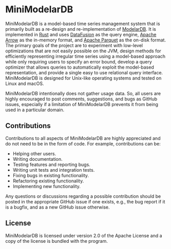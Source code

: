 # MiniModelarDB
MiniModelarDB is a model-based time series management system that is primarily
built as a re-design and re-implementation of
[ModelarDB](https://github.com/ModelarData/ModelarDB). It is implemented in
[Rust](https://www.rust-lang.org/) and uses
[DataFusion](https://github.com/apache/arrow-datafusion) as the query engine,
[Apache Arrow](https://github.com/apache/arrow-rs) as the in-memory format, and
[Apache Parquet](https://github.com/apache/arrow-rs) as the on-disk format. The
primary goals of the project are to experiment with low-level optimizations
that are not easily possible on the JVM, design methods for efficiently
representing irregular time series using a model-based approach while only
requiring users to specify an error bound, develop a query optimizer that
allows queries to automatically exploit the model-based representation, and
provide a single easy to use relational query interface. MiniModelarDB is
designed for Unix-like operating systems and tested on Linux and macOS.

MiniModelarDB intentionally does not gather usage data. So, all users are highly
encouraged to post comments, suggestions, and bugs as GitHub issues, especially
if a limitation of MiniModelarDB prevents it from being used in a particular domain.

## Contributions
Contributions to all aspects of MiniModelarDB are highly appreciated and do not
need to be in the form of code. For example, contributions can be:

- Helping other users.
- Writing documentation.
- Testing features and reporting bugs.
- Writing unit tests and integration tests.
- Fixing bugs in existing functionality.
- Refactoring existing functionality.
- Implementing new functionality.

Any questions or discussions regarding a possible contribution should be posted
in the appropriate GitHub issue if one exists, e.g., the bug report if it is a
bugfix, and as a new GitHub issue otherwise.

## License
MiniModelarDB is licensed under version 2.0 of the Apache License and a copy of the
license is bundled with the program.
